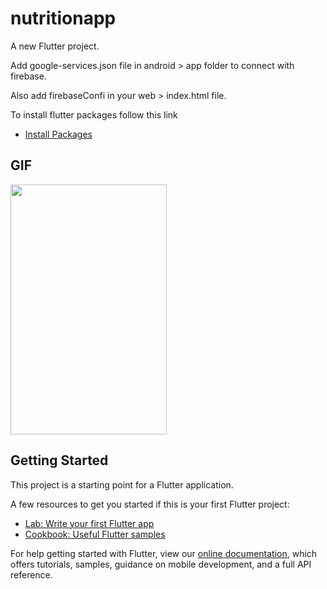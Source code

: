 # nutritionapp

A new Flutter project.

Add google-services.json file in android > app folder to connect with firebase.

Also add firebaseConfi in your web > index.html file.

To install flutter packages follow this link
- [Install Packages](https://flutter.dev/docs/development/packages-and-plugins/using-packages)

## GIF
<img src="https://github.com/aniket-bhange/flutter-sample-app/blob/master/nutiapp.gif" width="250" height="400"/>

## Getting Started

This project is a starting point for a Flutter application.

A few resources to get you started if this is your first Flutter project:

- [Lab: Write your first Flutter app](https://flutter.dev/docs/get-started/codelab)
- [Cookbook: Useful Flutter samples](https://flutter.dev/docs/cookbook)

For help getting started with Flutter, view our
[online documentation](https://flutter.dev/docs), which offers tutorials,
samples, guidance on mobile development, and a full API reference.
